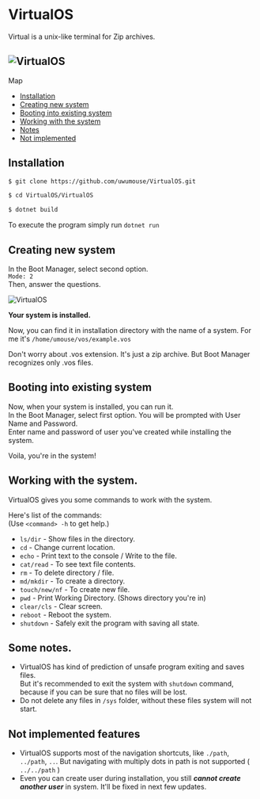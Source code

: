 # VirtualOS
Virtual is a unix-like terminal for Zip archives.

![VirtualOS](https://i.imgur.com/5mqYVwO.png "VirtualOS System Example")
--
Map
- [Installation](#installation)
- [Creating new system](#creating-new-system)
- [Booting into existing system](#booting-into-existing-system)
- [Working with the system](#working-with-the-system)
- [Notes](#some-notes)
- [Not implemented](#not-implemented-features)


## Installation
```sh
$ git clone https://github.com/uwumouse/VirtualOS.git

$ cd VirtualOS/VirtualOS

$ dotnet build
```
To execute the program simply run `dotnet run`

## Creating new system
In the Boot Manager, select second option.  
`Mode: 2`  
Then, answer the questions.

![VirtualOS](https://i.imgur.com/vLrfvB7.png "Installation Example")

**Your system is installed.**  

Now, you can find it in installation directory with the name of a system. For me it's `/home/umouse/vos/example.vos`  

Don't worry about .vos extension. It's just a zip archive. But Boot Manager recognizes only .vos files. 

## Booting into existing system
Now, when your system is installed, you can run it.  
In the Boot Manager, select first option. You will be prompted with User Name and Password.  
Enter name and password of user you've created while installing the system.  

Voila, you're in the system!

## Working with the system.
VirtualOS gives you some commands to work with the system.  

Here's list of the commands:  
(Use `<command> -h` to get help.)
- `ls/dir` - Show files in the directory.
- `cd` - Change current location.
- `echo` - Print text to the console / Write to the file.
- `cat/read` - To see text file contents.
- `rm` - To delete directory / file.
- `md/mkdir` - To create a directory.
- `touch/new/nf` - To create new file.
- `pwd` - Print Working Directory. (Shows directory you're in)
- `clear/cls` - Clear screen.
- `reboot` - Reboot the system.
- `shutdown` - Safely exit the program with saving all state.

## Some notes.
- VirtualOS has kind of prediction of unsafe program exiting and saves files.  
But it's recommended to exit the system with `shutdown` command, because if you can be sure that
no files will be lost.
- Do not delete any files in `/sys` folder, without these files system will not start.

## Not implemented features
- VirtualOS supports most of the navigation shortcuts, like `./path`, `../path`, `..`.
But navigating with multiply dots in path is not supported ( `../../path` )
- Even you can create user during installation, you still **_cannot create another user_** in system.
It'll be fixed in next few updates.